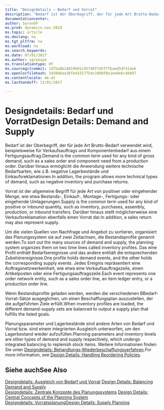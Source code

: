 ```yaml
---
title: "Designdetails – Bedarf und Vorrat"
description: "Bedarf ist der Oberbegriff, der für jede Art Brutto-Bedarf verwendet wird, beispielsweise für Verkaufsauftrags und Komponentenbedarf aus einem Fertigungsauftrag. Darüber hinaus ermöglicht die Anwendung weitere technische Bedarfsarten, wie z.B. negative Lagerbestände und Einkaufsreklamationen."
documentationcenter: 
author: SorenGP
ms.prod: dynamics-nav-2018
ms.topic: article
ms.devlang: na
ms.tgt_pltfrm: na
ms.workload: na
ms.search.keywords: 
ms.date: 07/01/2017
ms.author: sgroespe
ms.translationtype: HT
ms.sourcegitcommit: 1dfba8b14019991c95f40ffd5f7fbaed5df414eb
ms.openlocfilehash: 193848aa36fe4331775dc3d80f8e1ee0e6c4b997
ms.contentlocale: de-at
ms.lasthandoff: 12/01/2017

---
```

# <a name="design-details-demand-and-supply"></a><span data-ttu-id="6df31-104">Designdetails: Bedarf und Vorrat</span><span class="sxs-lookup"><span data-stu-id="6df31-104">Design Details: Demand and Supply</span></span>
<span data-ttu-id="6df31-105">Bedarf ist der Oberbegriff, der für jede Art Brutto-Bedarf verwendet wird, beispielsweise für Verkaufsauftrags und Komponentenbedarf aus einem Fertigungsauftrag.</span><span class="sxs-lookup"><span data-stu-id="6df31-105">Demand is the common term used for any kind of gross demand, such as a sales order and component need from a production order.</span></span> <span data-ttu-id="6df31-106">Darüber hinaus ermöglicht die Anwendung weitere technische Bedarfsarten, wie z.B. negative Lagerbestände und Einkaufsreklamationen.</span><span class="sxs-lookup"><span data-stu-id="6df31-106">In addition, the program allows more technical types of demand, such as negative inventory and purchase returns.</span></span>  
  
 <span data-ttu-id="6df31-107">Vorrat ist der allgemeine Begriff für jede Art von positiver oder eingehender Menge, wie etwa Bestands-, Einkauf-, Montage-, Fertigungs- oder eingehende Umlagerungen.</span><span class="sxs-lookup"><span data-stu-id="6df31-107">Supply is the common term used for any kind of positive or inbound quantity, such as inventory, purchases, assembly, production, or inbound transfers.</span></span> <span data-ttu-id="6df31-108">Darüber hinaus stellt möglicherweise eine Verkaufsreklamation ebenfalls einen Vorrat dar.</span><span class="sxs-lookup"><span data-stu-id="6df31-108">In addition, a sales return may also represent supply.</span></span>  
  
 <span data-ttu-id="6df31-109">Um die vielen Quellen von Nachfrage und Angebot zu sortieren, organisiert das Planungssystem sie auf zwei Zeitachsen, die Bestandsprofile genannt werden.</span><span class="sxs-lookup"><span data-stu-id="6df31-109">To sort out the many sources of demand and supply, the planning system organizes them on two time lines called inventory profiles.</span></span> <span data-ttu-id="6df31-110">Das eine Profil enthält Bedarfsereignisse und das andere enthält die entsprechenden Zubehörereignisse.</span><span class="sxs-lookup"><span data-stu-id="6df31-110">One profile holds demand events, and the other holds the corresponding supply events.</span></span> <span data-ttu-id="6df31-111">Jedes Ereignis repräsentiert eine Auftragsnetzwerkeinheit, wie etwa eine Verkaufsauftragszeile, einen Artikelposten oder eine Fertigungsauftragszeile.</span><span class="sxs-lookup"><span data-stu-id="6df31-111">Each event represents one order network entity, such as a sales order line, an item ledger entry, or a production order line.</span></span>  
  
 <span data-ttu-id="6df31-112">Wenn Bestandsprofile geladen werden, werden die verschiedenen BBedarf-Vorrat-Sätze ausgeglichen, um einen Beschaffungsplan auszustellen, der die aufgeführten Ziele erfüllt.</span><span class="sxs-lookup"><span data-stu-id="6df31-112">When inventory profiles are loaded, the different demand-supply sets are balanced to output a supply plan that fulfills the listed goals.</span></span>  
  
 <span data-ttu-id="6df31-113">Planungsparameter und Lagerbestände sind andere Arten von Bedarf und Vorrat bzw. sind einem integrierten Ausgleich unterworfen, um den Lagerbestand wieder aufzufüllen.</span><span class="sxs-lookup"><span data-stu-id="6df31-113">Planning parameters and inventory levels are other types of demand and supply respectively, which undergo integrated balancing to replenish stock items.</span></span> <span data-ttu-id="6df31-114">Weitere Informationen finden Sie unter [Designdetails: Behandlungs-Wiederbeschaffungsverfahren](design-details-handling-reordering-policies.md).</span><span class="sxs-lookup"><span data-stu-id="6df31-114">For more information, see [Design Details: Handling Reordering Policies](design-details-handling-reordering-policies.md).</span></span>  
  
## <a name="see-also"></a><span data-ttu-id="6df31-115">Siehe auch</span><span class="sxs-lookup"><span data-stu-id="6df31-115">See Also</span></span>  
 <span data-ttu-id="6df31-116">[Designdetails: Ausgleich von Bedarf und Vorrat](design-details-balancing-demand-and-supply.md) </span><span class="sxs-lookup"><span data-stu-id="6df31-116">[Design Details: Balancing Demand and Supply](design-details-balancing-demand-and-supply.md) </span></span>  
 <span data-ttu-id="6df31-117">[Designdetails: Zentrale Konzepte des Planungssystems](design-details-central-concepts-of-the-planning-system.md) </span><span class="sxs-lookup"><span data-stu-id="6df31-117">[Design Details: Central Concepts of the Planning System](design-details-central-concepts-of-the-planning-system.md) </span></span>  
 [<span data-ttu-id="6df31-118">Designdetails: Vorratsplanung</span><span class="sxs-lookup"><span data-stu-id="6df31-118">Design Details: Supply Planning</span></span>](design-details-supply-planning.md)

